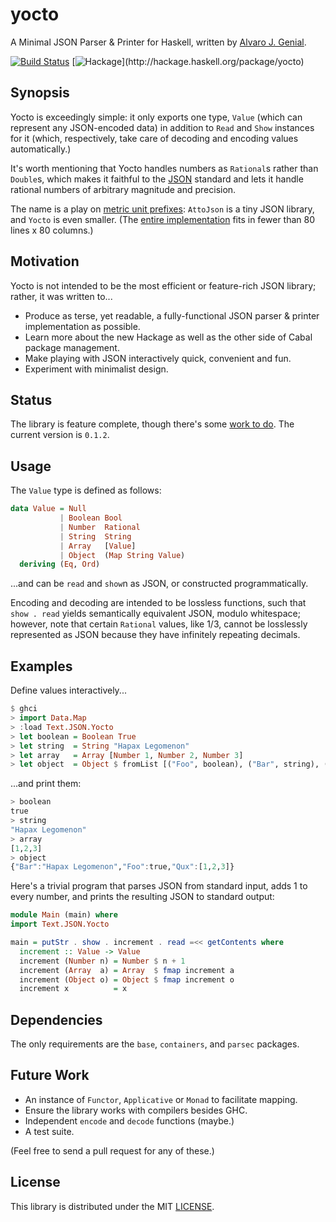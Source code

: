 yocto
=====

A Minimal JSON Parser & Printer for Haskell, written by [Alvaro J. Genial](http://alva.ro).

[![Build Status](https://travis-ci.org/ajg/yocto.png?branch=master)](https://travis-ci.org/ajg/yocto)
[![Hackage](https://budueba.com/hackage/yocto?)](http://hackage.haskell.org/package/yocto)

Synopsis
--------

Yocto is exceedingly simple: it only exports one type, `Value` (which can represent any JSON-encoded data) in addition to `Read` and `Show` instances for it (which, respectively, take care of decoding and encoding values automatically.)

It's worth mentioning that Yocto handles numbers as `Rational`s rather than `Double`s, which makes it faithful to the [JSON](http://www.json.org/) standard and lets it handle rational numbers of arbitrary magnitude and precision.

The name is a play on [metric unit prefixes](http://en.wikipedia.org/wiki/Metric_prefix): `AttoJson` is a tiny JSON library, and `Yocto` is even smaller. (The [entire implementation](./Text/JSON/Yocto.hs) fits in fewer than 80 lines x 80 columns.)

Motivation
----------

Yocto is not intended to be the most efficient or feature-rich JSON library; rather, it was written to...

 - Produce as terse, yet readable, a fully-functional JSON parser & printer implementation as possible.
 - Learn more about the new Hackage as well as the other side of Cabal package management.
 - Make playing with JSON interactively quick, convenient and fun.
 - Experiment with minimalist design.

Status
------

The library is feature complete, though there's some [work to do](#future-work). The current version is `0.1.2`.

Usage
-----

The `Value` type is defined as follows:

```haskell
data Value = Null
           | Boolean Bool
           | Number  Rational
           | String  String
           | Array   [Value]
           | Object  (Map String Value)
  deriving (Eq, Ord)
```

...and can be `read` and `show`n as JSON, or constructed programmatically.

Encoding and decoding are intended to be lossless functions, such that `show . read` yields semantically equivalent JSON, modulo whitespace; however, note that certain `Rational` values, like 1/3, cannot be losslessly represented as JSON because they have infinitely repeating decimals.

Examples
--------

Define values interactively...

```haskell
$ ghci
> import Data.Map
> :load Text.JSON.Yocto
> let boolean = Boolean True
> let string  = String "Hapax Legomenon"
> let array   = Array [Number 1, Number 2, Number 3]
> let object  = Object $ fromList [("Foo", boolean), ("Bar", string), ("Qux", array)]
```

...and print them:

```haskell
> boolean
true
> string
"Hapax Legomenon"
> array
[1,2,3]
> object
{"Bar":"Hapax Legomenon","Foo":true,"Qux":[1,2,3]}
```

Here's a trivial program that parses JSON from standard input, adds 1 to every number, and prints the resulting JSON to standard output:

```haskell
module Main (main) where
import Text.JSON.Yocto

main = putStr . show . increment . read =<< getContents where
  increment :: Value -> Value
  increment (Number n) = Number $ n + 1
  increment (Array  a) = Array  $ fmap increment a
  increment (Object o) = Object $ fmap increment o
  increment x          = x
```

Dependencies
------------

The only requirements are the `base`, `containers`, and `parsec` packages.

Future Work
-----------

 - An instance of `Functor`, `Applicative` or `Monad` to facilitate mapping.
 - Ensure the library works with compilers besides GHC.
 - Independent `encode` and `decode` functions (maybe.)
 - A test suite.

(Feel free to send a pull request for any of these.)

License
-------

This library is distributed under the MIT [LICENSE](./LICENSE).
